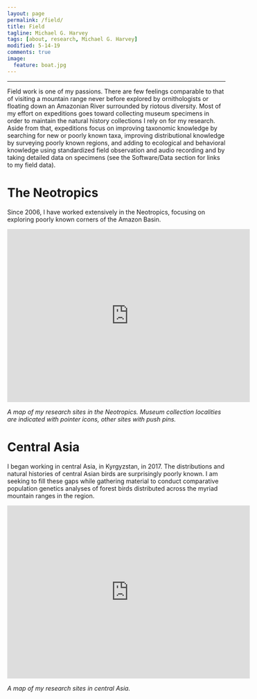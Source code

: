 ```yaml
---
layout: page
permalink: /field/
title: Field
tagline: Michael G. Harvey
tags: [about, research, Michael G. Harvey]
modified: 5-14-19
comments: true
image:
  feature: boat.jpg
---
```


***

Field work is one of my passions. There are few feelings comparable to that of visiting a mountain range never before explored by ornithologists or floating down an Amazonian River surrounded by riotous diversity. Most of my effort on expeditions goes toward collecting museum specimens in order to maintain the natural history collections I rely on for my research. Aside from that, expeditions focus on improving taxonomic knowledge by searching for new or poorly known taxa, improving distributional knowledge by surveying poorly known regions, and adding to ecological and behavioral knowledge using standardized field observation and audio recording and by taking detailed data on specimens (see the Software/Data section for links to my field data). 

# The Neotropics

Since 2006, I have worked extensively in the Neotropics, focusing on exploring poorly known corners of the Amazon Basin. 

<iframe src="https://www.google.com/maps/d/embed?mid=1Q0_-90Yl2RTtB02xY5rCVObyGeo&hl=en" width="560" height="400" frameborder="0"> </iframe>

*A map of my research sites in the Neotropics. Museum collection localities are indicated with pointer icons, other sites with push pins.* 

# Central Asia

I began working in central Asia, in Kyrgyzstan, in 2017. The distributions and natural histories of central Asian birds are surprisingly poorly known. I am seeking to fill these gaps while gathering material to conduct comparative population genetics analyses of forest birds distributed across the myriad mountain ranges in the region.

<iframe src="https://www.google.com/maps/d/embed?mid=1Y7MzunbdYm-rvOfcyUVmwPoIksM&hl=en" width="560" height="400" frameborder="0"> </iframe>

*A map of my research sites in central Asia.* 